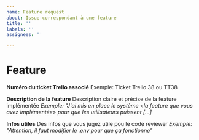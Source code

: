 ```yaml
---
name: Feature request
about: Issue correspondant à une feature
title: ''
labels: ''
assignees: ''

---
```


Feature
======

**Numéro du ticket Trello associé**
Exemple: Ticket Trello 38 ou TT38

**Description de la feature**
Description claire et précise de la feature implémentée
*Exemple: "J'ai mis en place le système <la feature que vous avez implémentée> pour que les utilisateurs puissent <ce que votre code a comme effet> [...]*


**Infos utiles**
Des infos que vous jugez utile pou le code reviewer
*Exemple: "Attention, il faut modifier le .env pour que ça fonctionne"*
